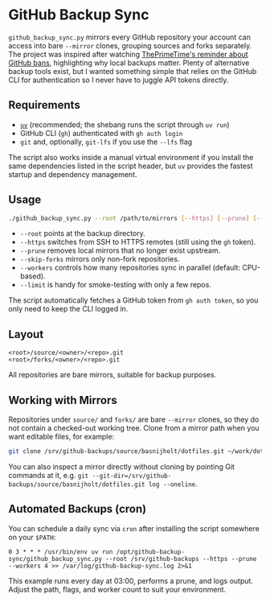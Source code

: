 # GitHub Backup Sync

`github_backup_sync.py` mirrors every GitHub repository your account can access into bare `--mirror` clones, grouping sources and forks separately. The project was inspired after watching [ThePrimeTime's reminder about GitHub bans](https://www.youtube.com/watch?v=7gCCXCSs734), highlighting why local backups matter. Plenty of alternative backup tools exist, but I wanted something simple that relies on the GitHub CLI for authentication so I never have to juggle API tokens directly.

## Requirements

- [`uv`](https://docs.astral.sh/uv/latest/) (recommended; the shebang runs the script through `uv run`)
- GitHub CLI (`gh`) authenticated with `gh auth login`
- `git` and, optionally, `git-lfs` if you use the `--lfs` flag

The script also works inside a manual virtual environment if you install the same dependencies listed in the script header, but `uv` provides the fastest startup and dependency management.

## Usage

```bash
./github_backup_sync.py --root /path/to/mirrors [--https] [--prune] [--skip-forks] [--workers 4]
```

- `--root` points at the backup directory.
- `--https` switches from SSH to HTTPS remotes (still using the `gh` token).
- `--prune` removes local mirrors that no longer exist upstream.
- `--skip-forks` mirrors only non-fork repositories.
- `--workers` controls how many repositories sync in parallel (default: CPU-based).
- `--limit` is handy for smoke-testing with only a few repos.

The script automatically fetches a GitHub token from `gh auth token`, so you only need to keep the CLI logged in.

## Layout

```
<root>/source/<owner>/<repo>.git
<root>/forks/<owner>/<repo>.git
```

All repositories are bare mirrors, suitable for backup purposes.

## Working with Mirrors

Repositories under `source/` and `forks/` are bare `--mirror` clones, so they do not contain a checked-out working tree. Clone from a mirror path when you want editable files, for example:

```bash
git clone /srv/github-backups/source/basnijholt/dotfiles.git ~/work/dotfiles
```

You can also inspect a mirror directly without cloning by pointing Git commands at it, e.g. `git --git-dir=/srv/github-backups/source/basnijholt/dotfiles.git log --oneline`.

## Automated Backups (cron)

You can schedule a daily sync via `cron` after installing the script somewhere on your `$PATH`:

```cron
0 3 * * * /usr/bin/env uv run /opt/github-backup-sync/github_backup_sync.py --root /srv/github-backups --https --prune --workers 4 >> /var/log/github-backup-sync.log 2>&1
```

This example runs every day at 03:00, performs a prune, and logs output. Adjust the path, flags, and worker count to suit your environment.
